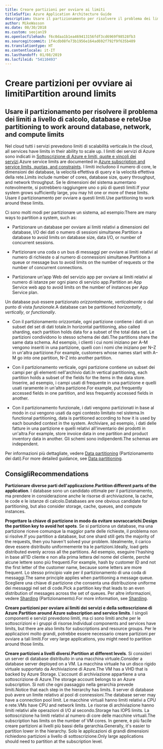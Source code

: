 ```yaml
---
title: Creare partizioni per ovviare ai limiti
titleSuffix: Azure Application Architecture Guide
description: Usare il partizionamento per risolvere il problema dei limiti a livello di calcolo, database e rete.
author: MikeWasson
ms.date: 08/30/2018
ms.custom: seojan19
ms.openlocfilehash: f6c0daa1b1ea469413156fdf3cd6969f98528fb3
ms.sourcegitcommit: 1f4cdb08fe73b1956e164ad692f792f9f635b409
ms.translationtype: HT
ms.contentlocale: it-IT
ms.lasthandoff: 01/08/2019
ms.locfileid: "54110493"
---
```

# <a name="partition-around-limits"></a><span data-ttu-id="de301-103">Creare partizioni per ovviare ai limiti</span><span class="sxs-lookup"><span data-stu-id="de301-103">Partition around limits</span></span>

## <a name="use-partitioning-to-work-around-database-network-and-compute-limits"></a><span data-ttu-id="de301-104">Usare il partizionamento per risolvere il problema dei limiti a livello di calcolo, database e rete</span><span class="sxs-lookup"><span data-stu-id="de301-104">Use partitioning to work around database, network, and compute limits</span></span>

<span data-ttu-id="de301-105">Nel cloud tutti i servizi prevedono limiti di scalabilità verticale.</span><span class="sxs-lookup"><span data-stu-id="de301-105">In the cloud, all services have limits in their ability to scale up.</span></span> <span data-ttu-id="de301-106">I limiti dei servizi di Azure sono indicati in [Sottoscrizione di Azure e limiti, quote e vincoli dei servizi][azure-limits].</span><span class="sxs-lookup"><span data-stu-id="de301-106">Azure service limits are documented in [Azure subscription and service limits, quotas, and constraints][azure-limits].</span></span> <span data-ttu-id="de301-107">I limiti includono il numero di core, le dimensioni dei database, la velocità effettiva di query e la velocità effettiva della rete.</span><span class="sxs-lookup"><span data-stu-id="de301-107">Limits include number of cores, database size, query throughput, and network throughput.</span></span> <span data-ttu-id="de301-108">Se le dimensioni del sistema aumentano notevolmente, si potrebbero raggiungere uno o più di questi limiti.</span><span class="sxs-lookup"><span data-stu-id="de301-108">If your system grows sufficiently large, you may hit one or more of these limits.</span></span> <span data-ttu-id="de301-109">Usare il partizionamento per ovviare a questi limiti.</span><span class="sxs-lookup"><span data-stu-id="de301-109">Use partitioning to work around these limits.</span></span>

<span data-ttu-id="de301-110">Ci sono molti modi per partizionare un sistema, ad esempio:</span><span class="sxs-lookup"><span data-stu-id="de301-110">There are many ways to partition a system, such as:</span></span>

- <span data-ttu-id="de301-111">Partizionare un database per ovviare ai limiti relativi a dimensioni del database, I/O dei dati o numero di sessioni simultanee.</span><span class="sxs-lookup"><span data-stu-id="de301-111">Partition a database to avoid limits on database size, data I/O, or number of concurrent sessions.</span></span>

- <span data-ttu-id="de301-112">Partizionare una coda o un bus di messaggi per ovviare ai limiti relativi al numero di richieste o al numero di connessioni simultanee.</span><span class="sxs-lookup"><span data-stu-id="de301-112">Partition a queue or message bus to avoid limits on the number of requests or the number of concurrent connections.</span></span>

- <span data-ttu-id="de301-113">Partizionare un'app Web del servizio app per ovviare ai limiti relativi al numero di istanze per ogni piano di servizio app.</span><span class="sxs-lookup"><span data-stu-id="de301-113">Partition an App Service web app to avoid limits on the number of instances per App Service plan.</span></span>

<span data-ttu-id="de301-114">Un database può essere partizionato *orizzontalmente*, *verticalmente* o dal punto di vista *funzionale*.</span><span class="sxs-lookup"><span data-stu-id="de301-114">A database can be partitioned *horizontally*, *vertically*, or *functionally*.</span></span>

- <span data-ttu-id="de301-115">Con il partizionamento orizzontale, ogni partizione contiene i dati di un subset del set di dati totale.</span><span class="sxs-lookup"><span data-stu-id="de301-115">In horizontal partitioning, also called sharding, each partition holds data for a subset of the total data set.</span></span> <span data-ttu-id="de301-116">Le partizioni condividono lo stesso schema dei dati.</span><span class="sxs-lookup"><span data-stu-id="de301-116">The partitions share the same data schema.</span></span> <span data-ttu-id="de301-117">Ad esempio, i clienti i cui nomi iniziano per A&ndash;M vengono inseriti in una partizione, quelli con i nomi che iniziano per N&ndash;Z in un'altra partizione.</span><span class="sxs-lookup"><span data-stu-id="de301-117">For example, customers whose names start with A&ndash;M go into one partition, N&ndash;Z into another partition.</span></span>

- <span data-ttu-id="de301-118">Con il partizionamento verticale, ogni partizione contiene un subset dei campi per gli elementi nell'archivio dati.</span><span class="sxs-lookup"><span data-stu-id="de301-118">In vertical partitioning, each partition holds a subset of the fields for the items in the data store.</span></span> <span data-ttu-id="de301-119">Inserire, ad esempio, i campi usati di frequente in una partizione e quelli usati raramente in un'altra partizione.</span><span class="sxs-lookup"><span data-stu-id="de301-119">For example, put frequently accessed fields in one partition, and less frequently accessed fields in another.</span></span>

- <span data-ttu-id="de301-120">Con il partizionamento funzionale, i dati vengono partizionati in base al modo in cui vengono usati da ogni contesto limitato nel sistema.</span><span class="sxs-lookup"><span data-stu-id="de301-120">In functional partitioning, data is partitioned according to how it is used by each bounded context in the system.</span></span> <span data-ttu-id="de301-121">Archiviare, ad esempio, i dati delle fatture in una partizione e quelli relativi all'inventario dei prodotti in un'altra.</span><span class="sxs-lookup"><span data-stu-id="de301-121">For example, store invoice data in one partition and product inventory data in another.</span></span> <span data-ttu-id="de301-122">Gli schemi sono indipendenti.</span><span class="sxs-lookup"><span data-stu-id="de301-122">The schemas are independent.</span></span>

<span data-ttu-id="de301-123">Per informazioni più dettagliate, vedere [Data partitioning][data-partitioning-guidance] (Partizionamento dei dati).</span><span class="sxs-lookup"><span data-stu-id="de301-123">For more detailed guidance, see [Data partitioning][data-partitioning-guidance].</span></span>

## <a name="recommendations"></a><span data-ttu-id="de301-124">Consigli</span><span class="sxs-lookup"><span data-stu-id="de301-124">Recommendations</span></span>

<span data-ttu-id="de301-125">**Partizionare diverse parti dell'applicazione**.</span><span class="sxs-lookup"><span data-stu-id="de301-125">**Partition different parts of the application**.</span></span> <span data-ttu-id="de301-126">I database sono un candidato ottimale per il partizionamento, ma prendere in considerazione anche le risorse di archiviazione, la cache, le code e le istanze di calcolo.</span><span class="sxs-lookup"><span data-stu-id="de301-126">Databases are one obvious candidate for partitioning, but also consider storage, cache, queues, and compute instances.</span></span>

<span data-ttu-id="de301-127">**Progettare la chiave di partizione in modo da evitare sovraccarichi**.</span><span class="sxs-lookup"><span data-stu-id="de301-127">**Design the partition key to avoid hot spots**.</span></span> <span data-ttu-id="de301-128">Se si partiziona un database, ma una partizione riceve comunque la maggior parte delle richieste, il problema non si risolve.</span><span class="sxs-lookup"><span data-stu-id="de301-128">If you partition a database, but one shard still gets the majority of the requests, then you haven't solved your problem.</span></span> <span data-ttu-id="de301-129">Idealmente, il carico deve essere distribuito uniformemente tra le partizioni.</span><span class="sxs-lookup"><span data-stu-id="de301-129">Ideally, load gets distributed evenly across all the partitions.</span></span> <span data-ttu-id="de301-130">Ad esempio, eseguire l'hashing in base all'ID cliente e non alla prima lettera del nome del cliente, perché alcune lettere sono più frequenti.</span><span class="sxs-lookup"><span data-stu-id="de301-130">For example, hash by customer ID and not the first letter of the customer name, because some letters are more frequent.</span></span> <span data-ttu-id="de301-131">Lo stesso principio vale per il partizionamento di una coda di messaggi.</span><span class="sxs-lookup"><span data-stu-id="de301-131">The same principle applies when partitioning a message queue.</span></span> <span data-ttu-id="de301-132">Scegliere una chiave di partizione che consenta una distribuzione uniforme dei messaggi nel set di code.</span><span class="sxs-lookup"><span data-stu-id="de301-132">Pick a partition key that leads to an even distribution of messages across the set of queues.</span></span> <span data-ttu-id="de301-133">Per altre informazioni, vedere [Sharding][sharding] (Partizionamento).</span><span class="sxs-lookup"><span data-stu-id="de301-133">For more information, see [Sharding][sharding].</span></span>

<span data-ttu-id="de301-134">**Creare partizioni per ovviare ai limiti dei servizi e della sottoscrizione di Azure**.</span><span class="sxs-lookup"><span data-stu-id="de301-134">**Partition around Azure subscription and service limits**.</span></span> <span data-ttu-id="de301-135">I singoli componenti e servizi prevedono limiti, ma ci sono limiti anche per le sottoscrizioni e i gruppi di risorse.</span><span class="sxs-lookup"><span data-stu-id="de301-135">Individual components and services have limits, but there are also limits for subscriptions and resource groups.</span></span> <span data-ttu-id="de301-136">Per le applicazioni molto grandi, potrebbe essere necessario creare partizioni per ovviare a tali limiti.</span><span class="sxs-lookup"><span data-stu-id="de301-136">For very large applications, you might need to partition around those limits.</span></span>

<span data-ttu-id="de301-137">**Creare partizioni a livelli diversi**.</span><span class="sxs-lookup"><span data-stu-id="de301-137">**Partition at different levels**.</span></span> <span data-ttu-id="de301-138">Si consideri un server di database distribuito in una macchina virtuale.</span><span class="sxs-lookup"><span data-stu-id="de301-138">Consider a database server deployed on a VM.</span></span> <span data-ttu-id="de301-139">La macchina virtuale ha un disco rigido virtuale supportato da Archiviazione di Azure.</span><span class="sxs-lookup"><span data-stu-id="de301-139">The VM has a VHD that is backed by Azure Storage.</span></span> <span data-ttu-id="de301-140">L'account di archiviazione appartiene a una sottoscrizione di Azure.</span><span class="sxs-lookup"><span data-stu-id="de301-140">The storage account belongs to an Azure subscription.</span></span> <span data-ttu-id="de301-141">Si noti che ogni passaggio nella gerarchia prevede limiti.</span><span class="sxs-lookup"><span data-stu-id="de301-141">Notice that each step in the hierarchy has limits.</span></span> <span data-ttu-id="de301-142">Il server di database può avere un limite relativo al pool di connessioni.</span><span class="sxs-lookup"><span data-stu-id="de301-142">The database server may have a connection pool limit.</span></span> <span data-ttu-id="de301-143">Le macchine virtuali hanno limiti relativi a CPU e rete.</span><span class="sxs-lookup"><span data-stu-id="de301-143">VMs have CPU and network limits.</span></span> <span data-ttu-id="de301-144">Le risorse di archiviazione hanno limiti relativi alle operazioni di I/O al secondo.</span><span class="sxs-lookup"><span data-stu-id="de301-144">Storage has IOPS limits.</span></span> <span data-ttu-id="de301-145">La sottoscrizione ha limiti relativi al numero di core delle macchine virtuali.</span><span class="sxs-lookup"><span data-stu-id="de301-145">The subscription has limits on the number of VM cores.</span></span> <span data-ttu-id="de301-146">In genere, è più facile creare partizioni ai livelli più bassi della gerarchia.</span><span class="sxs-lookup"><span data-stu-id="de301-146">Generally, it's easier to partition lower in the hierarchy.</span></span> <span data-ttu-id="de301-147">Solo le applicazioni di grandi dimensioni richiedono partizioni a livello di sottoscrizione.</span><span class="sxs-lookup"><span data-stu-id="de301-147">Only large applications should need to partition at the subscription level.</span></span>

<!-- links -->

[azure-limits]: /azure/azure-subscription-service-limits
[data-partitioning-guidance]: ../../best-practices/data-partitioning.md
[sharding]: ../../patterns/sharding.md
